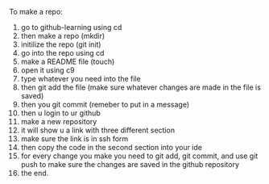 To make a repo:
1. go to github-learning using cd
2. then make a repo (mkdir)
3. initilize the repo (git init)
4. go into the repo using cd
5. make a README file (touch)
6. open it using c9
7. type whatever you need into the file
8. then git add the file (make sure whatever changes are made in the file is saved)
9. then you git commit (remeber to put in a message)
10. then u login to ur github
11. make a new repository
12. it will show u a link with three different section
13. make sure the link is in ssh form
14. then copy the code in the second section into your ide
15. for every change you make you need to git add, git commit, and use git push to make sure the changes are saved in the github repository
16. the end.